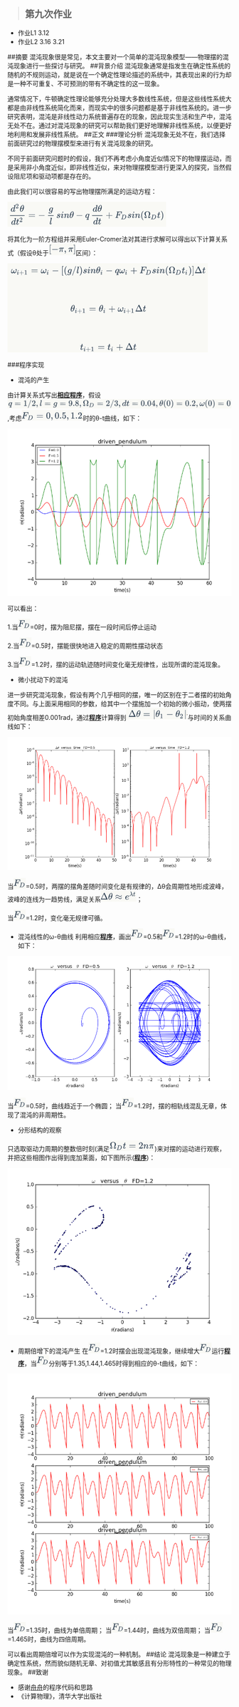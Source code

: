 >## 第九次作业
- 作业L1 3.12
- 作业L2 3.16 3.21

##摘要
混沌现象很是常见，本文主要对一个简单的混沌现象模型——物理摆的混沌现象进行一些探讨与研究。
##背景介绍
混沌现象通常是指发生在确定性系统的随机的不规则运动，就是说在一个确定性理论描述的系统中，其表现出来的行为却是一种不可重复、不可预测的带有不确定性的这一现象。

通常情况下，牛顿确定性理论能够充分处理大多数线性系统，但是这些线性系统大都是由非线性系统简化而来，而现实中的很多问题都是基于非线性系统的。进一步研究表明，混沌是非线性动力系统普遍存在的现象，因此现实生活和生产中，混沌无处不在。通过对混沌现象的研究可以帮助我们更好地理解非线性系统，以便更好地利用和发展非线性系统。
##正文
###理论分析
混沌现象无处不在，我们选择前面研究过的物理摆模型来进行有关混沌现象的研究。

不同于前面研究问题时的假设，我们不再考虑小角度近似情况下的物理摆运动，而是采用非小角度近似，即非线性近似，来对物理摆模型进行更深入的探究，当然假设阻尼项和驱动项都是存在的。

由此我们可以很容易的写出物理摆所满足的运动方程：

![](https://raw.githubusercontent.com/XiaobudianChen/computationalphysics_N2013301020075/master/chapter3/exercise_9/公式1.png)

将其化为一阶方程组并采用Euler-Cromer法对其进行求解可以得出以下计算关系式（假设θ处于![](https://raw.githubusercontent.com/XiaobudianChen/computationalphysics_N2013301020075/master/chapter3/exercise_9/公式3.png)区间）：

![](https://raw.githubusercontent.com/XiaobudianChen/computationalphysics_N2013301020075/master/chapter3/exercise_9/公式2.png)

###程序实现
- 混沌的产生

由计算关系式写出[**相应程序**]()，假设![](https://raw.githubusercontent.com/XiaobudianChen/computationalphysics_N2013301020075/master/chapter3/exercise_9/公式5.png),考虑![](https://raw.githubusercontent.com/XiaobudianChen/computationalphysics_N2013301020075/master/chapter3/exercise_9/公式4.png)时的θ-t曲线，如下：

![](https://github.com/XiaobudianChen/computationalphysics_N2013301020075/blob/master/chapter3/exercise_9/figure_9.1.png)

可以看出：

1.当![](https://github.com/XiaobudianChen/computationalphysics_N2013301020075/blob/master/chapter3/exercise_9/公式6.png)=0时，摆为阻尼摆，摆在一段时间后停止运动

2.当![](https://github.com/XiaobudianChen/computationalphysics_N2013301020075/blob/master/chapter3/exercise_9/公式6.png)=0.5时，摆能很快地进入稳定的周期性摆动状态

3.当![](https://github.com/XiaobudianChen/computationalphysics_N2013301020075/blob/master/chapter3/exercise_9/公式6.png)=1.2时，摆的运动轨迹随时间变化毫无规律性，出现所谓的混沌现象。
- 微小扰动下的混沌

进一步研究混沌现象，假设有两个几乎相同的摆，唯一的区别在于二者摆的初始角度不同。与上面采用相同的参数，给其中一个摆施加一个初始的微小振动，使两摆初始角度相差0.001rad，通过[**程序**](https://raw.githubusercontent.com/XiaobudianChen/computationalphysics_N2013301020075/master/chapter3/exercise_9/9.2.py)计算得到![](https://github.com/XiaobudianChen/computationalphysics_N2013301020075/blob/master/chapter3/exercise_9/公式7.png)与时间的关系曲线如下：

![](https://raw.githubusercontent.com/XiaobudianChen/computationalphysics_N2013301020075/master/chapter3/exercise_9/figure_9.2.png)

当![](https://github.com/XiaobudianChen/computationalphysics_N2013301020075/blob/master/chapter3/exercise_9/公式6.png)=0.5时，两摆的摆角差随时间变化是有规律的，Δθ会周期性地形成波峰，波峰的连线为一趋势线，满足关系![](https://github.com/XiaobudianChen/computationalphysics_N2013301020075/blob/master/chapter3/exercise_9/公式8.png)；

当![](https://github.com/XiaobudianChen/computationalphysics_N2013301020075/blob/master/chapter3/exercise_9/公式6.png)=1.2时，变化毫无规律可循。

- 混沌线性的ω-θ曲线
利用相应[**程序**](https://raw.githubusercontent.com/XiaobudianChen/computationalphysics_N2013301020075/master/chapter3/exercise_9/9.3.py)，画出![](https://github.com/XiaobudianChen/computationalphysics_N2013301020075/blob/master/chapter3/exercise_9/公式6.png)=0.5和![](https://github.com/XiaobudianChen/computationalphysics_N2013301020075/blob/master/chapter3/exercise_9/公式6.png)=1.2时的ω-θ曲线，如下：

![](https://raw.githubusercontent.com/XiaobudianChen/computationalphysics_N2013301020075/master/chapter3/exercise_9/figure_9.3.png)

当![](https://raw.githubusercontent.com/XiaobudianChen/computationalphysics_N2013301020075/master/chapter3/exercise_9/公式6.png)=0.5时，曲线趋近于一个椭圆；
当![](https://raw.githubusercontent.com/XiaobudianChen/computationalphysics_N2013301020075/master/chapter3/exercise_9/公式6.png)=1.2时，摆的相轨线混乱无章，体现了混沌的非周期性。
- 分形结构的观察

只选取驱动力周期的整数倍时刻(满足![](https://raw.githubusercontent.com/XiaobudianChen/computationalphysics_N2013301020075/master/chapter3/exercise_9/公式9.png))来对摆的运动进行观察，并把这些相图作出得到庞加莱面，如下图所示([**程序**](https://raw.githubusercontent.com/XiaobudianChen/computationalphysics_N2013301020075/master/chapter3/exercise_9/9.4.py))：

![](https://raw.githubusercontent.com/XiaobudianChen/computationalphysics_N2013301020075/master/chapter3/exercise_9/figure_9.4.png)

- 周期倍增下的混沌产生
在![](https://raw.githubusercontent.com/XiaobudianChen/computationalphysics_N2013301020075/master/chapter3/exercise_9/公式6.png)=1.2时摆会出现混沌现象，继续增大![](https://raw.githubusercontent.com/XiaobudianChen/computationalphysics_N2013301020075/master/chapter3/exercise_9/公式6.png)运行[**程序**](https://raw.githubusercontent.com/XiaobudianChen/computationalphysics_N2013301020075/master/chapter3/exercise_9/9.5.py)，当![](https://raw.githubusercontent.com/XiaobudianChen/computationalphysics_N2013301020075/master/chapter3/exercise_9/公式6.png)分别等于1.35,1.44,1.465时得到相应的θ-t曲线，如下：

![](https://raw.githubusercontent.com/XiaobudianChen/computationalphysics_N2013301020075/master/chapter3/exercise_9/figure_9.5.png)

当![](https://raw.githubusercontent.com/XiaobudianChen/computationalphysics_N2013301020075/master/chapter3/exercise_9/公式6.png)=1.35时，曲线为单倍周期；
当![](https://raw.githubusercontent.com/XiaobudianChen/computationalphysics_N2013301020075/master/chapter3/exercise_9/公式6.png)=1.44时，曲线为双倍周期；
当![](https://raw.githubusercontent.com/XiaobudianChen/computationalphysics_N2013301020075/master/chapter3/exercise_9/公式6.png)=1.465时，曲线为四倍周期。

可以看出周期倍增可以作为实现混沌的一种机制。
##结论
混沌现象是一种建立于确定性系统，然而貌似随机无章、对初值尤其敏感且有分形特性的一种常见的物理现象。
##致谢
- 感谢[舟舟](https://github.com/1098605130/computationalphysics_N2013301020058)的程序代码和思路
- 《计算物理》，清华大学出版社
